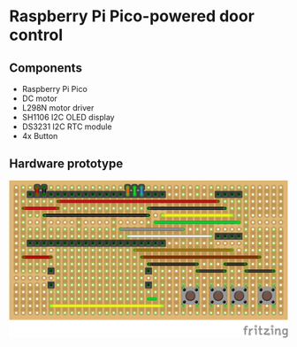 # Raspberry Pi Pico-powered door control

## Components

- Raspberry Pi Pico
- DC motor
- L298N motor driver
- SH1106 I2C OLED display
- DS3231 I2C RTC module
- 4x Button

## Hardware prototype

![](assets/bb.png)
